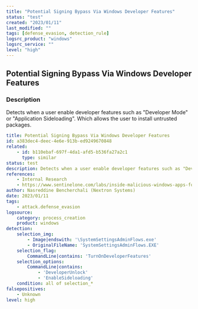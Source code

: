 ```yaml
---
title: "Potential Signing Bypass Via Windows Developer Features"
status: "test"
created: "2023/01/11"
last_modified: ""
tags: [defense_evasion, detection_rule]
logsrc_product: "windows"
logsrc_service: ""
level: "high"
---
```


## Potential Signing Bypass Via Windows Developer Features

### Description

Detects when a user enable developer features such as "Developer Mode" or "Application Sideloading". Which allows the user to install untrusted packages.

```yml
title: Potential Signing Bypass Via Windows Developer Features
id: a383dec4-deec-4e6e-913b-ed9249670848
related:
    - id: b110ebaf-697f-4da1-afd5-b536fa27a2c1
      type: similar
status: test
description: Detects when a user enable developer features such as "Developer Mode" or "Application Sideloading". Which allows the user to install untrusted packages.
references:
    - Internal Research
    - https://www.sentinelone.com/labs/inside-malicious-windows-apps-for-malware-deployment/
author: Nasreddine Bencherchali (Nextron Systems)
date: 2023/01/11
tags:
    - attack.defense_evasion
logsource:
    category: process_creation
    product: windows
detection:
    selection_img:
        - Image|endswith: '\SystemSettingsAdminFlows.exe'
        - OriginalFileName: 'SystemSettingsAdminFlows.EXE'
    selection_flag:
        CommandLine|contains: 'TurnOnDeveloperFeatures'
    selection_options:
        CommandLine|contains:
            - 'DeveloperUnlock'
            - 'EnableSideloading'
    condition: all of selection_*
falsepositives:
    - Unknown
level: high

```
